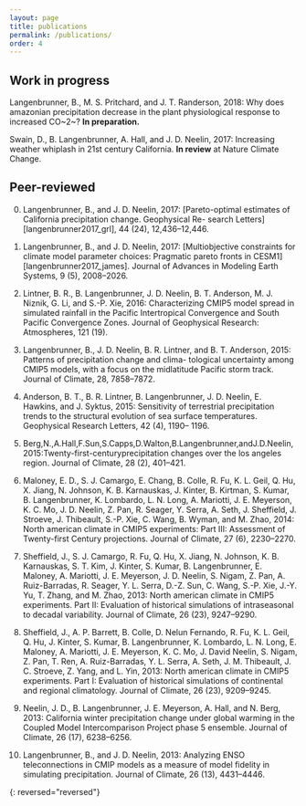 ```yaml
---
layout: page
title: publications
permalink: /publications/
order: 4
---
```


## Work in progress

Langenbrunner, B., M. S. Pritchard, and J. T. Randerson, 2018: Why does amazonian precipitation decrease in the plant physiological response to increased CO~2~? __In preparation.__

Swain, D., B. Langenbrunner, A. Hall, and J. D. Neelin, 2017: Increasing weather whiplash in 21st century California. __In review__ at Nature Climate Change.

## Peer-reviewed

0. Langenbrunner, B., and J. D. Neelin, 2017: [Pareto-optimal estimates of California precipitation change. Geophysical Re- search Letters][langenbrunner2017_grl], 44 (24), 12,436–12,446.

0. Langenbrunner, B., and J. D. Neelin, 2017: [Multiobjective constraints for climate model parameter choices: Pragmatic pareto fronts in CESM1][langenbrunner2017_james]. Journal of Advances in Modeling Earth Systems, 9 (5), 2008–2026.

0. Lintner, B. R., B. Langenbrunner, J. D. Neelin, B. T. Anderson, M. J. Niznik, G. Li, and S.-P. Xie, 2016: Characterizing CMIP5 model spread in simulated rainfall in the Pacific Intertropical Convergence and South Pacific Convergence Zones. Journal of Geophysical Research: Atmospheres, 121 (19).

0. Langenbrunner, B., J. D. Neelin, B. R. Lintner, and B. T. Anderson, 2015: Patterns of precipitation change and clima- tological uncertainty among CMIP5 models, with a focus on the midlatitude Pacific storm track. Journal of Climate, 28, 7858–7872.

0. Anderson, B. T., B. R. Lintner, B. Langenbrunner, J. D. Neelin, E. Hawkins, and J. Syktus, 2015: Sensitivity of terrestrial precipitation trends to the structural evolution of sea surface temperatures. Geophysical Research Letters, 42 (4), 1190– 1196.

0. Berg,N.,A.Hall,F.Sun,S.Capps,D.Walton,B.Langenbrunner,andJ.D.Neelin,2015:Twenty-first-centuryprecipitation changes over the los angeles region. Journal of Climate, 28 (2), 401–421.

0. Maloney, E. D., S. J. Camargo, E. Chang, B. Colle, R. Fu, K. L. Geil, Q. Hu, X. Jiang, N. Johnson, K. B. Karnauskas, J. Kinter, B. Kirtman, S. Kumar, B. Langenbrunner, K. Lombardo, L. N. Long, A. Mariotti, J. E. Meyerson, K. C. Mo, J. D. Neelin, Z. Pan, R. Seager, Y. Serra, A. Seth, J. Sheffield, J. Stroeve, J. Thibeault, S.-P. Xie, C. Wang, B. Wyman, and M. Zhao, 2014: North american climate in CMIP5 experiments: Part III: Assessment of Twenty-first Century projections. Journal of Climate, 27 (6), 2230–2270.

0. Sheffield, J., S. J. Camargo, R. Fu, Q. Hu, X. Jiang, N. Johnson, K. B. Karnauskas, S. T. Kim, J. Kinter, S. Kumar, B. Langenbrunner, E. Maloney, A. Mariotti, J. E. Meyerson, J. D. Neelin, S. Nigam, Z. Pan, A. Ruiz-Barradas, R. Seager, Y. L. Serra, D.-Z. Sun, C. Wang, S.-P. Xie, J.-Y. Yu, T. Zhang, and M. Zhao, 2013: North american climate in CMIP5 experiments. Part II: Evaluation of historical simulations of intraseasonal to decadal variability. Journal of Climate, 26 (23), 9247–9290.

0. Sheffield, J., A. P. Barrett, B. Colle, D. Nelun Fernando, R. Fu, K. L. Geil, Q. Hu, J. Kinter, S. Kumar, B. Langenbrunner, K. Lombardo, L. N. Long, E. Maloney, A. Mariotti, J. E. Meyerson, K. C. Mo, J. David Neelin, S. Nigam, Z. Pan, T. Ren, A. Ruiz-Barradas, Y. L. Serra, A. Seth, J. M. Thibeault, J. C. Stroeve, Z. Yang, and L. Yin, 2013: North american climate in CMIP5 experiments. Part I: Evaluation of historical simulations of continental and regional climatology. Journal of Climate, 26 (23), 9209–9245.

0. Neelin, J. D., B. Langenbrunner, J. E. Meyerson, A. Hall, and N. Berg, 2013: California winter precipitation change under global warming in the Coupled Model Intercomparison Project phase 5 ensemble. Journal of Climate, 26 (17), 6238–6256.

0. Langenbrunner, B., and J. D. Neelin, 2013: Analyzing ENSO teleconnections in CMIP models as a measure of model fidelity in simulating precipitation. Journal of Climate, 26 (13), 4431–4446.

{: reversed="reversed"}